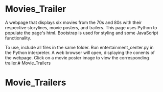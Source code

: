 # Movies_Trailer

A webpage that displays six movies from the 70s and 80s with their respective storylines, movie posters, and trailers.
This page uses Python to populate the page's html. Bootstrap is used for styling and some JavaScript functionality.

To use, include all files in the same folder.  Run entertainment_center.py in the Python interpreter.  A web browser will open, displaying the conents of the webpage.  Click on a movie poster image to view the corresponding trailer.# Movie_Trailers
# Movie_Trailers
